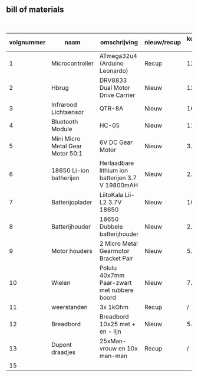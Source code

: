 ## bill of materials
<br />

|volgnummer|naam|omschrijving|nieuw/recup|kostprijs/stuk [€]|aantal|subtotaal [€]|
|----------|----|------------|-----------|--------------|------|---------|
|         1|Microcontroller|ATmega32u4 (Arduino Leonardo)| Recup | 12.99 |  1    |     12.99    |
|         2| Hbrug | DRV8833 Dual Motor Drive Carrier | Nieuw | 12.52 | 2 | 25.04 |
|         3| Infrarood Lichtsensor | QTR-8A | Nieuw |  16.13 |    1  |     16.13    |
|         4| Bluetooth Module | HC-05 | Nieuw | 11.96 |   1   |    11.96     |
|         5| Mini Micro Metal Gear Motor 50:1 | 6V DC Gear Motor | Nieuw |        3.56      |    2  |  7.12 |
|         6| 18650 Li-ion batherijen | Herlaadbare lithium ion batterijen 3.7 V 19800mAH |   Nieuw        |        2.63      |   2   |     5.26    |
|         7| Batterijoplader | LiitoKala Lii-L2 3.7V 18650 |  Nieuw |  10.17   |   1   |    10.17     |
|         8| Batterijhouder | 18650 Dubbele batterijhouder |    Nieuw   |        2.39      |   1   |     2.39    |
|         9| Motor houders | 2 Micro Metal Gearmotor Bracket Pair |  Nieuw   |  5.39 |    1  |     5.39    |
|        10| Wielen | Polulu 40x7mm Paar-zwart met rubbere boord |     Nieuw      |        7.69      |  1    |   7.69      |
|        11| weerstanden | 3x 1kOhm  |      Recup     |        /      |   1   |     /    |
|        12| Breadbord | Breadbord 10x25 met + en - lijn |      Nieuw     |         5.51     |   1   |     5.51    |
|        13| Dupont draadjes | 25xMan-vrouw en 10x man-man |     Recup      |        /      |   1   |     /    |
|        15|  |  |           |              |      |         |
